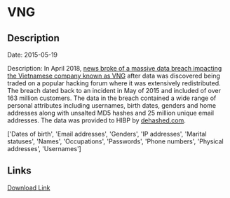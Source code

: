 # VNG

## Description

Date: 2015-05-19

Description:
In April 2018, <a href="https://congnghe.tuoitre.vn/lo-thong-tin-hang-tram-trieu-tai-khoan-khach-hang-vng-xin-loi-20180427225719109.htm" target="_blank" rel="noopener">news broke of a massive data breach impacting the Vietnamese company known as VNG</a> after data was discovered being traded on a popular hacking forum where it was extensively redistributed. The breach dated back to an incident in May of 2015 and included of over 163 million customers. The data in the breach contained a wide range of personal attributes including usernames, birth dates, genders and home addresses along with unsalted MD5 hashes and 25 million unique email addresses. The data was provided to HIBP by <a href="https://dehashed.com/" target="_blank" rel="noopener">dehashed.com</a>.


['Dates of birth', 'Email addresses', 'Genders', 'IP addresses', 'Marital statuses', 'Names', 'Occupations', 'Passwords', 'Phone numbers', 'Physical addresses', 'Usernames']

## Links

[Download Link](https://link-to.net/1229997/525.5266899597488/dynamic/?r=aHR0cHM6Ly93d3cubWVkaWFmaXJlLmNvbS92aWV3L2N5eTA3cFM4UWJobkRSeS96aW5nLnZuL2ZpbGU=)